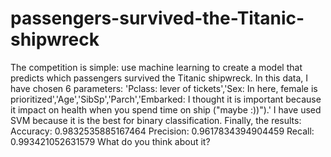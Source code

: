 # passengers-survived-the-Titanic-shipwreck
The competition is simple: use machine learning to create a model that predicts which passengers survived the Titanic shipwreck.
In this data, I have chosen 6 parameters: 'Pclass: lever of tickets','Sex: In here, female is prioritized','Age','SibSp','Parch','Embarked: I thought it is important because it impact on health when you spend time on ship ("maybe :))").' I have used SVM because it is the best for binary classification. Finally, the results: 
Accuracy: 0.9832535885167464
Precision: 0.9617834394904459
Recall: 0.993421052631579
What do you think about it?
